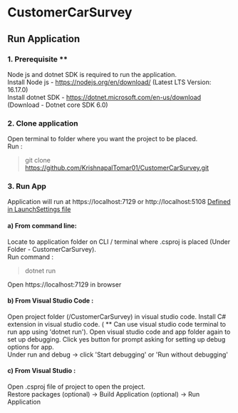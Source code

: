 # CustomerCarSurvey

## Run Application

### 1. Prerequisite **

Node js and dotnet SDK is required to run the application.  
Install Node js - https://nodejs.org/en/download/ (Latest LTS Version: 16.17.0)  
Install dotnet SDK - https://dotnet.microsoft.com/en-us/download (Download - Dotnet core SDK 6.0)

### 2. Clone application
Open terminal to folder where you want the project to be placed.  
Run : 
> git clone https://github.com/KrishnapalTomar01/CustomerCarSurvey.git

### 3. Run App

Application will run at https://localhost:7129 or http://localhost:5108 [Defined in LaunchSettings file](properties/launchSettings.json)

#### a) From command line:
Locate to application folder on CLI / terminal where .csproj is placed (Under Folder - CustomerCarSurvey).   
Run command :  
> dotnet run

Open https://localhost:7129 in browser

#### b) From Visual Studio Code : 
Open project folder (/CustomerCarSurvey) in visual studio code. 
Install C# extension in visual studio code. ( ** Can use visual studio code terminal to run app using 'dotnet run'). Open visual studio code and app folder again to set up debugging.
Click yes button for prompt asking for setting up debug options for app.  
Under run and debug -> click 'Start debugging' or 'Run without debugging'

#### c) From Visual Studio : 
Open .csproj file of project to open the project.   
Restore packages (optional) -> Build Application (optional) -> Run Application 













